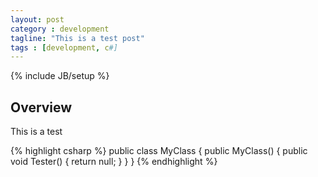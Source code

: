 ```yaml
---
layout: post
category : development
tagline: "This is a test post"
tags : [development, c#]
---
```

{% include JB/setup %}

## Overview

This is a test


{% highlight csharp %}
public class MyClass
{
  public MyClass()
  {
      public void Tester() {
        return null;
      }
  }
}
{% endhighlight %}
